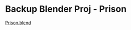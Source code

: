 # Backup Blender Proj - Prison

[Prison.blend](Backup%20Blender%20Proj%20-%20Prison%208f73b53f0b07425680a806ff9fc74991/Prison.blend)